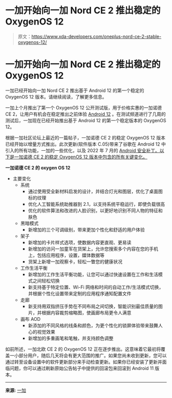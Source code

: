 # 一加开始向一加 Nord CE 2 推出稳定的 OxygenOS 12

> 原文：<https://www.xda-developers.com/oneplus-nord-ce-2-stable-oxygenos-12/>

# 一加开始向一加 Nord CE 2 推出稳定的 OxygenOS 12

一加已经开始向一加 Nord CE 2 推出基于 Android 12 的第一个稳定的 OxygenOS 12 版本。请继续阅读，了解更多信息。

一加上个月推出了第一个 OxygenOS 12 公开测试版，用于价格实惠的一加诺德 CE 2，让用户有机会在稳定推出之前体验 [Android 12](https://www.xda-developers.com/android-12/) 。在测试频道进行了几周的测试后，一加现在已经开始推出基于 Android 12 的第一个稳定版本的 OxygenOS 12。

根据一加社区论坛上最近的一篇帖子，一加诺德 CE 2 的稳定 OxygenOS 12 版本已经开始以增量方式推出。此次更新(软件版本 C.05)带来了谷歌在 Android 12 中引入的所有功能，一加的一些优化，以及 2022 年 7 月的 [Android 安全补丁。以下是一加诺德 CE 2 的稳定 OxygenOS 12 版本中包含的所有关键变化。](https://www.xda-developers.com/july-2022-android-security-update/)

**一加诺德 CE 2 的 oxygen OS 12**

*   主要变化
    *   系统
        *   通过使用受全新材料启发的设计，并结合灯光和图层，优化了桌面图标的纹理
        *   优化人工智能系统助推器到 2.1，以支持系统平稳运行，即使负载很高
        *   优化的软件算法和改进的人脸识别，以更好地识别不同人物的特征和肤色
    *   黑暗模式
        *   新增加的三个可调级别，带来更加个性化和舒适的用户体验
    *   架子
        *   新增加的卡片样式选项，使数据内容更直观、更易读
        *   新增加的访问一加童军在货架上，允许您搜索多个内容在您的手机上，包括应用程序，设置，媒体数据等
        *   货架上新增一加观察卡，轻松一瞥您的健康状况
    *   工作生活平衡
        *   新增加的工作生活平衡功能，让您可以通过快速设置在工作和生活模式之间轻松切换
        *   新支持基于特定位置、Wi-Fi 网络和时间的自动工作/生活模式切换，并根据个性化设置带来定制的应用程序通知配置文件
    *   走廊
        *   新支持用双指挤压手势在不同布局之间切换，智能识别最佳质量的图片，并根据内容裁剪缩略图，使画廊布局更令人满意
    *   画布 AOD
        *   新添加的不同风格的线条和颜色，为更个性化的锁屏体验带来鼓舞人心的视觉效果
        *   新增加的多重画笔和笔触，并支持颜色调整

如前所述，一加北欧 CE 2 的 OxygenOS 12 正在逐步推出。这意味着它最初将覆盖一小部分用户，随后几天将会有更大范围的推广。如果您尚未收到更新，您可以通过转至设备设置中的软件更新部分来手动检查更新。如果你已经安装了更新并面临问题，你可以通过刷新原始公告帖子中提供的回滚包来回滚到 Android 11 版本。

* * *

**来源:** [一加](https://community.oneplus.com/thread?id=1121359035992899589)